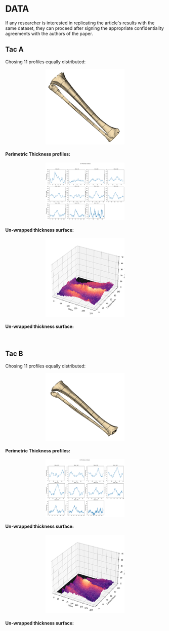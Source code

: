 # DATA

If any researcher is interested in replicating the article's results with the same dataset, they can proceed after signing the appropriate confidentiality agreements with the authors of the paper.

## Tac A

Chosing 11 profiles equally distributed:

<p align="center">
  <img src="../docs/images/tacA.png" width="250" alt=""/>
</p>

#### Perimetric Thickness profiles:

<p align="center">
  <img src="../docs/images/tacA_profiles.png" width="250" alt=""/>
</p>

#### Un-wrapped thickness surface:

<p align="center">
  <img src="../docs/images/tacA_surface.png" width="250" alt=""/>
</p>

#### Un-wrapped thickness surface:

<p align="center">
  <img src="../docs/images/tacA_thickness.png.png" width="250" alt=""/>
</p>

## Tac B

Chosing 11 profiles equally distributed:

<p align="center">
  <img src="../docs/images/tacB.png" width="250" alt=""/>
</p>

#### Perimetric Thickness profiles:

<p align="center">
  <img src="../docs/images/tacB_profiles.png" width="250" alt=""/>
</p>

#### Un-wrapped thickness surface:

<p align="center">
  <img src="../docs/images/tacB_surface.png" width="250" alt=""/>
</p>

#### Un-wrapped thickness surface:

<p align="center">
  <img src="../docs/images/tacB_thickness.png.png" width="250" alt=""/>
</p>
